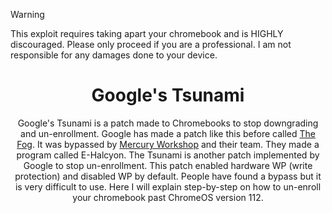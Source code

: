 > [!WARNING]
> This exploit requires taking apart your chromebook and is HIGHLY discouraged.
> Please only proceed if you are a professional. I am not responsible for any damages done to your device.

<div align="center">
  <h1>
Google's Tsunami
  </h1>
<p>
  Google's Tsunami is a patch made to Chromebooks to stop downgrading
  and un-enrollment. Google has made a patch like this before called
  <a href="https://fog.gay">The Fog</a>. It was bypassed by <a href="https://mercurywork.shop">Mercury Workshop</a> and their team. They
  made a program called E-Halcyon. The Tsunami is another patch implemented 
  by Google to stop un-enrollment. This patch enabled hardware WP (write protection)
  and disabled WP by default. People have found a bypass but it is
  very difficult to use. Here I will explain step-by-step on how
  to un-enroll your chromebook past ChromeOS version 112.
</p>
